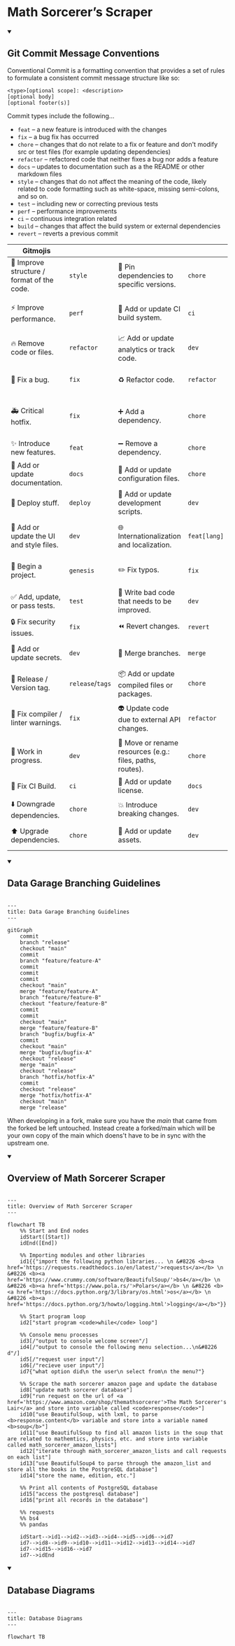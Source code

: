 # Math Sorcerer’s Scraper

<details open>
  <summary><h2>Git Commit Message Conventions</h2></summary>

Conventional Commit is a formatting convention that provides a set of rules to formulate a consistent commit message structure like so:

```
<type>[optional scope]: <description>
[optional body]
[optional footer(s)]
```

Commit types include the following...
- `feat` – a new feature is introduced with the changes
- `fix` – a bug fix has occurred
- `chore` – changes that do not relate to a fix or feature and don't modify src or test files (for example updating dependencies)
- `refactor` – refactored code that neither fixes a bug nor adds a feature
- `docs` – updates to documentation such as a the README or other markdown files
- `style` – changes that do not affect the meaning of the code, likely related to code formatting such as white-space, missing semi-colons, and so on.
- `test` – including new or correcting previous tests
- `perf` – performance improvements
- `ci` – continuous integration related
- `build` – changes that affect the build system or external dependencies
- `revert` – reverts a previous commit
  
| Gitmojis                                  |            |                                                          |              |                                          |          |                                                                 |            |
|-------------------------------------------|------------|----------------------------------------------------------|--------------|------------------------------------------|----------|-----------------------------------------------------------------|------------|
| 🎨 Improve structure / format of the code. | `style`    | 📌 Pin dependencies to specific versions.                 | `chore`      | ♿ Improve accessibility.                 | `feat`   | 🚩 Add, update, or remove feature flags.                         | `docs`     |
| ⚡ Improve performance.                    | `perf`     | 👷 Add or update CI build system.                         | `ci`         | 💡 Add or update comments in source code. | `docs`   | 🥅 Catch errors.                                                 | `fix`      |
| 🔥 Remove code or files.                   | `refactor` | 📈 Add or update analytics or track code.                 | `dev`        | 🍻 Write code drunkenly.                  | `drunk`  | 💫 Add or update animations and transitions.                     | `dev`      |
| 🐛 Fix a bug.                              | `fix`      | ♻️ Refactor code.                                         | `refactor`   | 💬 Add or update text and literals.       | `dev`    | 🗑️ Deprecate code that needs to be cleaned up.                   | `refactor` |
| 🚑 Critical hotfix.                        | `fix`      | ➕ Add a dependency.                                      | `chore`      | 🗃️ Perform database related changes.      | `dev`    | 🛂 Work on code related to authorization, roles and permissions. | `dev`      |
| ✨ Introduce new features.                 | `feat`     | ➖ Remove a dependency.                                   | `chore`      | 🔊 Add or update logs.                    | `docs`   | 🩹 Simple fix for a non-critical issue.                          | `fix`      |
| 📝 Add or update documentation.            | `docs`     | 🔧 Add or update configuration files.                     | `chore`      | 🔇 Remove logs.                           | `docs`   | 🧐 Data exploration/inspection.                                  | `dev`      |
| 🚀 Deploy stuff.                           | `deploy`   | 🔨 Add or update development scripts.                     | `dev`        | 👥 Add or update contributor(s).          | `docs`   | ⚰️ Remove dead code.                                             | `refactor` |
| 💄 Add or update the UI and style files.   | `dev`       | 🌐 Internationalization and localization.                 | `feat[lang]` | 🚸 Improve user experience / usability.   | `dev`    | 🧪 Add a failing test.                                           | `test`     |
| 🎉 Begin a project.                        | `genesis`  | ✏️ Fix typos.                                             | `fix`        | 🏗️ Make architectural changes.            | `chore`  | 👔 Add or update business logic.                                 | `dev`      |
| ✅ Add, update, or pass tests.             | `test`     | 💩 Write bad code that needs to be improved.              | `dev`        | 📱 Work on responsive design.             | `dev`    | 🩺 Add or update healthcheck.                                    | `dev`      |
| 🔒 Fix security issues.                    | `fix`      | ⏪ Revert changes.                                        | `revert`     | 🤡 Mock things.                           | `dev`    | 🧱 Infrastructure related changes.                               | `chore`    |
| 🔐 Add or update secrets.                  | `dev`      | 🔀 Merge branches.                                        | `merge`      | 🥚 Add or update an easter egg.           | `easter` | 🧑‍💻 Improve developer experience.                                | `dev`      |
| 🔖 Release / Version tag.                 | `release`/`tags`  | 📦 Add or update compiled files or packages.              | `chore`      | 🙈 Add or update a .gitignore file.       | `chore`  | 💸 Add sponsorships or money related infrastructure.             | `feat`     |
| 🚨 Fix compiler / linter warnings.         | `fix`      | 👽 Update code due to external API changes.               | `refactor`   | 📸 Add or update snapshots.               | `dev`    | 🧵 Add or update code related to multithreading or concurrency.  | `dev`      |
| 🚧 Work in progress.                       | `dev`      | 🚚 Move or rename resources (e.g.: files, paths, routes). | `chore`      | ⚗️ Perform experiments.                   | `dev`    | 🦺 Add or update code related to validation.                     | `dev`      |
| 💚 Fix CI Build.                           | `ci`       | 📄 Add or update license.                                 | `docs`       | 🔍 Improve SEO.                           | `perf`   |                                                                 |            |
| ⬇️ Downgrade dependencies.                 | `chore`    | 💥 Introduce breaking changes.                            | `dev`        | 🏷️ Add or update types.                   | `dev`    |                                                                 |            |
| ⬆️ Upgrade dependencies.                   | `chore`    | 🍱 Add or update assets.                                  | `dev`        | 🌱 Add or update seed files.              | `chore`  |                                                                 |            |
  
</details>


<details open>
  <summary><h2>Data Garage Branching Guidelines</h2></summary>

```mermaid

---
title: Data Garage Branching Guidelines
---
  
gitGraph
    commit
    branch "release"
    checkout "main"
    commit
    branch "feature/feature-A"
    commit
    commit
    commit
    checkout "main"
    merge "feature/feature-A"
    branch "feature/feature-B"
    checkout "feature/feature-B"
    commit
    commit
    checkout "main"
    merge "feature/feature-B"
    branch "bugfix/bugfix-A"
    commit
    checkout "main"
    merge "bugfix/bugfix-A"
    checkout "release"
    merge "main"
    checkout "release"
    branch "hotfix/hotfix-A"
    commit
    checkout "release"
    merge "hotfix/hotfix-A"
    checkout "main"
    merge "release"

```

When developing in a fork, make sure you have the _main_ that came from the forked be left untouched. Instead create a forked/main which will be your own copy of the main which doens't have to be in sync with the upstream one.

</details>


<details open>
  <summary><h2>Overview of Math Sorcerer Scraper</h2></summary>

```mermaid

---
title: Overview of Math Sorcerer Scraper
---

flowchart TB
    %% Start and End nodes
    idStart([Start])
    idEnd([End])

    %% Importing modules and other libraries
    id1{{"import the following python libraries... \n &#8226 <b><a href='https://requests.readthedocs.io/en/latest/'>requests</a></b> \n &#8226 <b><a href='https://www.crummy.com/software/BeautifulSoup/'>bs4</a></b> \n &#8226 <b><a href='https://www.pola.rs/'>Polars</a></b> \n &#8226 <b><a href='https://docs.python.org/3/library/os.html'>os</a></b> \n &#8226 <b><a href='https://docs.python.org/3/howto/logging.html'>logging</a></b>"}}

    %% Start program loop
    id2["start program <code>while</code> loop"]

    %% Console menu processes
    id3[/"output to console welcome screen"/]
    id4[/"output to console the following menu selection...\n&#8226 d"/]
    id5[/"request user input"/]
    id6[/"recieve user input"/]
    id7{"what option did\n the user\n select from\n the menu?"}

    %% Scrape the math sorcerer amazon page and update the database
    id8["update math sorcerer database"]
    id9["run request on the url of <a href='https://www.amazon.com/shop/themathsorcerer'>The Math Sorcerer's Lair</a> and store into variable called <code>response</code>"]
    id10["use BeautifulSoup, with lxml, to parse <b>response.content</b> variable and store into a variable named <b>soup</b>"]
    id11["use BeautifulSoup to find all amazon lists in the soup that are related to mathemtics, physics, etc. and store into variable called math_sorcerer_amazon_lists"]
    id12["iterate through math_sorcerer_amazon_lists and call requests on each list"]
    id13["use BeautifulSoup4 to parse through the amazon_list and store all the books in the PostgreSQL database"]
    id14["store the name, edition, etc."]

    %% Print all contents of PostgreSQL database
    id15["access the postgresql database"]
    id16["print all records in the database"]

    %% requests
    %% bs4
    %% pandas

    idStart-->id1-->id2-->id3-->id4-->id5-->id6-->id7
    id7-->id8-->id9-->id10-->id11-->id12-->id13-->id14-->id7
    id7-->id15-->id16-->id7
    id7-->idEnd
```
</details>


<details open>
  <summary><h2>Database Diagrams</h2></summary>

```mermaid

---
title: Database Diagrams
---

flowchart TB

```
</details>
